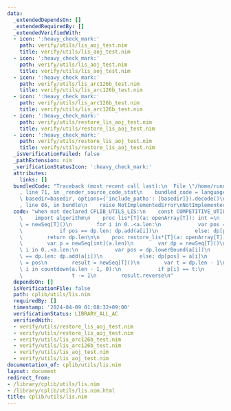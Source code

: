 ```yaml
---
data:
  _extendedDependsOn: []
  _extendedRequiredBy: []
  _extendedVerifiedWith:
  - icon: ':heavy_check_mark:'
    path: verify/utils/lis_aoj_test.nim
    title: verify/utils/lis_aoj_test.nim
  - icon: ':heavy_check_mark:'
    path: verify/utils/lis_aoj_test.nim
    title: verify/utils/lis_aoj_test.nim
  - icon: ':heavy_check_mark:'
    path: verify/utils/lis_arc126b_test.nim
    title: verify/utils/lis_arc126b_test.nim
  - icon: ':heavy_check_mark:'
    path: verify/utils/lis_arc126b_test.nim
    title: verify/utils/lis_arc126b_test.nim
  - icon: ':heavy_check_mark:'
    path: verify/utils/restore_lis_aoj_test.nim
    title: verify/utils/restore_lis_aoj_test.nim
  - icon: ':heavy_check_mark:'
    path: verify/utils/restore_lis_aoj_test.nim
    title: verify/utils/restore_lis_aoj_test.nim
  _isVerificationFailed: false
  _pathExtension: nim
  _verificationStatusIcon: ':heavy_check_mark:'
  attributes:
    links: []
  bundledCode: "Traceback (most recent call last):\n  File \"/home/runner/.local/lib/python3.10/site-packages/onlinejudge_verify/documentation/build.py\"\
    , line 71, in _render_source_code_stat\n    bundled_code = language.bundle(stat.path,\
    \ basedir=basedir, options={'include_paths': [basedir]}).decode()\n  File \"/home/runner/.local/lib/python3.10/site-packages/onlinejudge_verify/languages/nim.py\"\
    , line 86, in bundle\n    raise NotImplementedError\nNotImplementedError\n"
  code: "when not declared CPLIB_UTILS_LIS:\n    const COMPETITIVE_UTILS_LIS* = 1\n\
    \    import algorithm\n    proc lis*[T](a: openArray[T]): int =\n        var dp\
    \ = newSeq[T]()\n        for i in 0..<a.len:\n            var pos = dp.lowerBound(a[i])\n\
    \            if pos == dp.len: dp.add(a[i])\n            else: dp[pos] = a[i]\n\
    \        return dp.len\n\n    proc restore_lis*[T](a: openArray[T]): seq[T] =\n\
    \        var p = newSeq[int](a.len)\n        var dp = newSeq[T]()\n        for\
    \ i in 0..<a.len:\n            var pos = dp.lowerBound(a[i])\n            if pos\
    \ == dp.len: dp.add(a[i])\n            else: dp[pos] = a[i]\n            p[i]\
    \ = pos\n        result = newSeq[T]()\n        var t = dp.len - 1\n        for\
    \ i in countdown(a.len - 1, 0):\n            if p[i] == t:\n                result.add(a[i])\n\
    \                t -= 1\n        result.reverse\n"
  dependsOn: []
  isVerificationFile: false
  path: cplib/utils/lis.nim
  requiredBy: []
  timestamp: '2024-04-09 01:08:32+09:00'
  verificationStatus: LIBRARY_ALL_AC
  verifiedWith:
  - verify/utils/restore_lis_aoj_test.nim
  - verify/utils/restore_lis_aoj_test.nim
  - verify/utils/lis_arc126b_test.nim
  - verify/utils/lis_arc126b_test.nim
  - verify/utils/lis_aoj_test.nim
  - verify/utils/lis_aoj_test.nim
documentation_of: cplib/utils/lis.nim
layout: document
redirect_from:
- /library/cplib/utils/lis.nim
- /library/cplib/utils/lis.nim.html
title: cplib/utils/lis.nim
---
```

